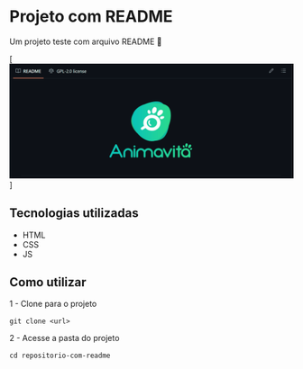 # Projeto com README
Um projeto teste com arquivo README 🚀

[<img src="./tela-projeto.gif" alt="gif da tela inicial do projeto abc">]

## Tecnologias utilizadas
- HTML
- CSS
- JS
## Como utilizar

1 - Clone para o projeto
```
git clone <url>
```

2 - Acesse a pasta do projeto
```
cd repositorio-com-readme
```
